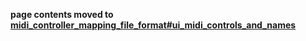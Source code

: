 **page contents moved to
[midi\_controller\_mapping\_file\_format\#ui\_midi\_controls\_and\_names](midi_controller_mapping_file_format#ui_midi_controls_and_names)**
